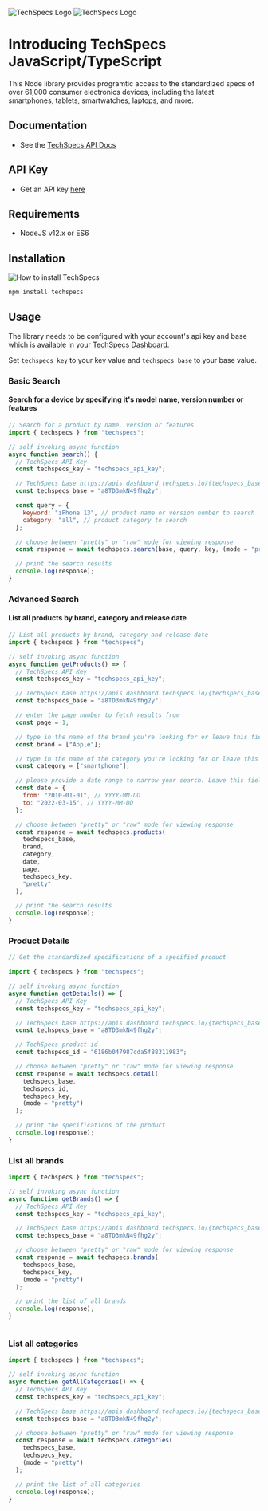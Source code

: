 ![TechSpecs Logo](https://i.imgur.com/JwSpZO8.jpg)
![TechSpecs Logo](https://i.imgur.com/JZ3GqAU.jpg)

# Introducing TechSpecs JavaScript/TypeScript

This Node library provides programtic access to the standardized specs of over 61,000 consumer electronics devices, including the latest smartphones, tablets, smartwatches, laptops, and more.

## Documentation

- See the [TechSpecs API Docs](https://techspecs.readme.io)

## API Key

- Get an API key [here](https://developer.dashboard.techspecs.io/)

## Requirements

- NodeJS v12.x or ES6

## Installation

![How to install TechSpecs](https://i.imgur.com/tutKl0r.png)

```sh
npm install techspecs
```

## Usage

The library needs to be configured with your account's api key and base which is
available in your [TechSpecs Dashboard](https://developer.dashboard.techspecs.io/).

Set `techspecs_key` to your key value and `techspecs_base` to your base value.

### Basic Search

#### Search for a device by specifying it's model name, version number or features

```javascript
// Search for a product by name, version or features
import { techspecs } from "techspecs";

// self invoking async function
async function search() {
  // TechSpecs API Key
  const techspecs_key = "techspecs_api_key";

  // TechSpecs base https://apis.dashboard.techspecs.io/{techspecs_base}
  const techspecs_base = "a8TD3mkN49fhg2y";

  const query = {
    keyword: "iPhone 13", // product name or version number to search
    category: "all", // product category to search
  };

  // choose between "pretty" or "raw" mode for viewing response
  const response = await techspecs.search(base, query, key, (mode = "pretty"));

  // print the search results
  console.log(response);
}
```

### Advanced Search

#### List all products by brand, category and release date

```javascript
// List all products by brand, category and release date
import { techspecs } from "techspecs";

// self invoking async function
async function getProducts() => {
  // TechSpecs API Key
  const techspecs_key = "techspecs_api_key";

  // TechSpecs base https://apis.dashboard.techspecs.io/{techspecs_base}
  const techspecs_base = "a8TD3mkN49fhg2y";

  // enter the page number to fetch results from
  const page = 1;

  // type in the name of the brand you're looking for or leave this field empty to see results from all brands
  const brand = ["Apple"];

  // type in the name of the category you're looking for or leave this field empty to see results from all categories
  const category = ["smartphone"];

  // please provide a date range to narrow your search. Leave this field empty to fetch all results from all dates
  const date = {
    from: "2010-01-01", // YYYY-MM-DD
    to: "2022-03-15", // YYYY-MM-DD
  };

  // choose between "pretty" or "raw" mode for viewing response
  const response = await techspecs.products(
    techspecs_base,
    brand,
    category,
    date,
    page,
    techspecs_key,
    "pretty"
  );

  // print the search results
  console.log(response);
}

```

### Product Details

```javascript
// Get the standardized specifications of a specified product

import { techspecs } from "techspecs";

// self invoking async function
async function getDetails() => {
  // TechSpecs API Key
  const techspecs_key = "techspecs_api_key";

  // TechSpecs base https://apis.dashboard.techspecs.io/{techspecs_base}
  const techspecs_base = "a8TD3mkN49fhg2y";

  // TechSpecs product id
  const techspecs_id = "6186b047987cda5f88311983";

  // choose between "pretty" or "raw" mode for viewing response
  const response = await techspecs.detail(
    techspecs_base,
    techspecs_id,
    techspecs_key,
    (mode = "pretty")
  );

  // print the specifications of the product
  console.log(response);
}

```

### List all brands

```javascript
import { techspecs } from "techspecs";

// self invoking async function
async function getBrands() => {
  // TechSpecs API Key
  const techspecs_key = "techspecs_api_key";

  // TechSpecs base https://apis.dashboard.techspecs.io/{techspecs_base}
  const techspecs_base = "a8TD3mkN49fhg2y";

  // choose between "pretty" or "raw" mode for viewing response
  const response = await techspecs.brands(
    techspecs_base,
    techspecs_key,
    (mode = "pretty")
  );

  // print the list of all brands
  console.log(response);
}



```

### List all categories

```javascript
import { techspecs } from "techspecs";

// self invoking async function
async function getAllCategories() => {
  // TechSpecs API Key
  const techspecs_key = "techspecs_api_key";

  // TechSpecs base https://apis.dashboard.techspecs.io/{techspecs_base}
  const techspecs_base = "a8TD3mkN49fhg2y";

  // choose between "pretty" or "raw" mode for viewing response
  const response = await techspecs.categories(
    techspecs_base,
    techspecs_key,
    (mode = "pretty")
  );

  // print the list of all categories
  console.log(response);
}

```
